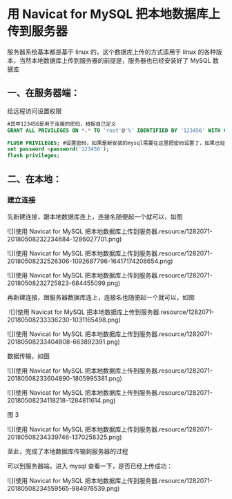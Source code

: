 # 用 Navicat for MySQL 把本地数据库上传到服务器

服务器系统基本都是基于 linux 的，这个数据库上传的方式适用于 linux 的各种版本，当然本地数据库上传到服务器的前提是，服务器也已经安装好了 MySQL 数据库

## 一、在服务器端：

给远程访问设置权限

```sql
#其中123456是用于连接的密码，根据自己定义
GRANT ALL PRIVILEGES ON *.* TO 'root'@'%' IDENTIFIED BY '123456' WITH GRANT OPTION;

FLUSH PRIVILEGES; #设置密码，如果是新安装的mysql需要在这里把密码设置了，如果已经有密码了就不用了
set password =password('123456');
flush privileges;
```

## 二、在本地：

### 建立连接

先新建连接，跟本地数据库连上，连接名随便起一个就可以，如图

![](使用 Navicat for MySQL 把本地数据库上传到服务器.resource/1282071-20180508232234684-1286027701.png)



![](使用 Navicat for MySQL 把本地数据库上传到服务器.resource/1282071-20180508232526306-1092687796-16417174208654.png)



![](使用 Navicat for MySQL 把本地数据库上传到服务器.resource/1282071-20180508232725823-684455099.png)

再新建连接，跟服务器数据库连上，连接名也随便起一个就可以，如图

 ![](使用 Navicat for MySQL 把本地数据库上传到服务器.resource/1282071-20180508233336230-1031165498.png)



![](使用 Navicat for MySQL 把本地数据库上传到服务器.resource/1282071-20180508233404808-663892391.png)

数据传输，如图

![](使用 Navicat for MySQL 把本地数据库上传到服务器.resource/1282071-20180508233604890-1805995381.png)

![](使用 Navicat for MySQL 把本地数据库上传到服务器.resource/1282071-20180508234118218-1284811614.png)

图 3

![](使用 Navicat for MySQL 把本地数据库上传到服务器.resource/1282071-20180508234339746-1370258325.png)

至此，完成了本地数据库传输到服务器的过程

可以到服务器端，进入 mysql 查看一下，是否已经上传成功：

![](使用 Navicat for MySQL 把本地数据库上传到服务器.resource/1282071-20180508234559565-984976539.png)

